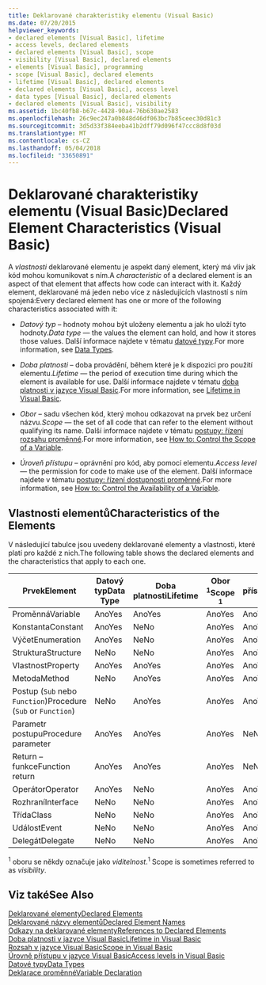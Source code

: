 ```yaml
---
title: Deklarované charakteristiky elementu (Visual Basic)
ms.date: 07/20/2015
helpviewer_keywords:
- declared elements [Visual Basic], lifetime
- access levels, declared elements
- declared elements [Visual Basic], scope
- visibility [Visual Basic], declared elements
- elements [Visual Basic], programming
- scope [Visual Basic], declared elements
- lifetime [Visual Basic], declared elements
- declared elements [Visual Basic], access level
- data types [Visual Basic], declared elements
- declared elements [Visual Basic], visibility
ms.assetid: 1bc40fb8-b67c-4428-90a4-76b630ae2583
ms.openlocfilehash: 26c9ec247a0b848d46df063bc7b85ceec30d81c3
ms.sourcegitcommit: 3d5d33f384eeba41b2dff79d096f47ccc8d8f03d
ms.translationtype: MT
ms.contentlocale: cs-CZ
ms.lasthandoff: 05/04/2018
ms.locfileid: "33650891"
---
```

# <a name="declared-element-characteristics-visual-basic"></a><span data-ttu-id="f343e-102">Deklarované charakteristiky elementu (Visual Basic)</span><span class="sxs-lookup"><span data-stu-id="f343e-102">Declared Element Characteristics (Visual Basic)</span></span>
<span data-ttu-id="f343e-103">A *vlastnosti* deklarované elementu je aspekt daný element, který má vliv jak kód mohou komunikovat s ním.</span><span class="sxs-lookup"><span data-stu-id="f343e-103">A *characteristic* of a declared element is an aspect of that element that affects how code can interact with it.</span></span> <span data-ttu-id="f343e-104">Každý element, deklarované má jeden nebo více z následujících vlastností s ním spojená:</span><span class="sxs-lookup"><span data-stu-id="f343e-104">Every declared element has one or more of the following characteristics associated with it:</span></span>  
  
-   <span data-ttu-id="f343e-105">*Datový typ* – hodnoty mohou být uloženy elementu a jak ho uloží tyto hodnoty.</span><span class="sxs-lookup"><span data-stu-id="f343e-105">*Data type* — the values the element can hold, and how it stores those values.</span></span> <span data-ttu-id="f343e-106">Další informace najdete v tématu [datové typy](../../../../visual-basic/language-reference/data-types/data-type-summary.md).</span><span class="sxs-lookup"><span data-stu-id="f343e-106">For more information, see [Data Types](../../../../visual-basic/language-reference/data-types/data-type-summary.md).</span></span>  
  
-   <span data-ttu-id="f343e-107">*Doba platnosti* – doba provádění, během které je k dispozici pro použití elementu.</span><span class="sxs-lookup"><span data-stu-id="f343e-107">*Lifetime* — the period of execution time during which the element is available for use.</span></span> <span data-ttu-id="f343e-108">Další informace najdete v tématu [doba platnosti v jazyce Visual Basic](../../../../visual-basic/programming-guide/language-features/declared-elements/lifetime.md).</span><span class="sxs-lookup"><span data-stu-id="f343e-108">For more information, see [Lifetime in Visual Basic](../../../../visual-basic/programming-guide/language-features/declared-elements/lifetime.md).</span></span>  
  
-   <span data-ttu-id="f343e-109">*Obor* – sadu všechen kód, který mohou odkazovat na prvek bez určení názvu.</span><span class="sxs-lookup"><span data-stu-id="f343e-109">*Scope* — the set of all code that can refer to the element without qualifying its name.</span></span> <span data-ttu-id="f343e-110">Další informace najdete v tématu [postupy: řízení rozsahu proměnné](../../../../visual-basic/programming-guide/language-features/declared-elements/how-to-control-the-scope-of-a-variable.md).</span><span class="sxs-lookup"><span data-stu-id="f343e-110">For more information, see [How to: Control the Scope of a Variable](../../../../visual-basic/programming-guide/language-features/declared-elements/how-to-control-the-scope-of-a-variable.md).</span></span>  
  
-   <span data-ttu-id="f343e-111">*Úroveň přístupu* – oprávnění pro kód, aby pomocí elementu.</span><span class="sxs-lookup"><span data-stu-id="f343e-111">*Access level* — the permission for code to make use of the element.</span></span> <span data-ttu-id="f343e-112">Další informace najdete v tématu [postupy: řízení dostupnosti proměnné](../../../../visual-basic/programming-guide/language-features/declared-elements/how-to-control-the-availability-of-a-variable.md).</span><span class="sxs-lookup"><span data-stu-id="f343e-112">For more information, see [How to: Control the Availability of a Variable](../../../../visual-basic/programming-guide/language-features/declared-elements/how-to-control-the-availability-of-a-variable.md).</span></span>  
  
## <a name="characteristics-of-the-elements"></a><span data-ttu-id="f343e-113">Vlastnosti elementů</span><span class="sxs-lookup"><span data-stu-id="f343e-113">Characteristics of the Elements</span></span>  
 <span data-ttu-id="f343e-114">V následující tabulce jsou uvedeny deklarované elementy a vlastnosti, které platí pro každé z nich.</span><span class="sxs-lookup"><span data-stu-id="f343e-114">The following table shows the declared elements and the characteristics that apply to each one.</span></span>  
  
|<span data-ttu-id="f343e-115">Prvek</span><span class="sxs-lookup"><span data-stu-id="f343e-115">Element</span></span>|<span data-ttu-id="f343e-116">Datový typ</span><span class="sxs-lookup"><span data-stu-id="f343e-116">Data Type</span></span>|<span data-ttu-id="f343e-117">Doba platnosti</span><span class="sxs-lookup"><span data-stu-id="f343e-117">Lifetime</span></span>|<span data-ttu-id="f343e-118">Obor <sup>1</sup></span><span class="sxs-lookup"><span data-stu-id="f343e-118">Scope <sup>1</sup></span></span>|<span data-ttu-id="f343e-119">Úroveň přístupu</span><span class="sxs-lookup"><span data-stu-id="f343e-119">Access Level</span></span>|  
|-------------|---------------|--------------|------------------------|------------------|  
|<span data-ttu-id="f343e-120">Proměnná</span><span class="sxs-lookup"><span data-stu-id="f343e-120">Variable</span></span>|<span data-ttu-id="f343e-121">Ano</span><span class="sxs-lookup"><span data-stu-id="f343e-121">Yes</span></span>|<span data-ttu-id="f343e-122">Ano</span><span class="sxs-lookup"><span data-stu-id="f343e-122">Yes</span></span>|<span data-ttu-id="f343e-123">Ano</span><span class="sxs-lookup"><span data-stu-id="f343e-123">Yes</span></span>|<span data-ttu-id="f343e-124">Ano</span><span class="sxs-lookup"><span data-stu-id="f343e-124">Yes</span></span>|  
|<span data-ttu-id="f343e-125">Konstanta</span><span class="sxs-lookup"><span data-stu-id="f343e-125">Constant</span></span>|<span data-ttu-id="f343e-126">Ano</span><span class="sxs-lookup"><span data-stu-id="f343e-126">Yes</span></span>|<span data-ttu-id="f343e-127">Ne</span><span class="sxs-lookup"><span data-stu-id="f343e-127">No</span></span>|<span data-ttu-id="f343e-128">Ano</span><span class="sxs-lookup"><span data-stu-id="f343e-128">Yes</span></span>|<span data-ttu-id="f343e-129">Ano</span><span class="sxs-lookup"><span data-stu-id="f343e-129">Yes</span></span>|  
|<span data-ttu-id="f343e-130">Výčet</span><span class="sxs-lookup"><span data-stu-id="f343e-130">Enumeration</span></span>|<span data-ttu-id="f343e-131">Ano</span><span class="sxs-lookup"><span data-stu-id="f343e-131">Yes</span></span>|<span data-ttu-id="f343e-132">Ne</span><span class="sxs-lookup"><span data-stu-id="f343e-132">No</span></span>|<span data-ttu-id="f343e-133">Ano</span><span class="sxs-lookup"><span data-stu-id="f343e-133">Yes</span></span>|<span data-ttu-id="f343e-134">Ano</span><span class="sxs-lookup"><span data-stu-id="f343e-134">Yes</span></span>|  
|<span data-ttu-id="f343e-135">Struktura</span><span class="sxs-lookup"><span data-stu-id="f343e-135">Structure</span></span>|<span data-ttu-id="f343e-136">Ne</span><span class="sxs-lookup"><span data-stu-id="f343e-136">No</span></span>|<span data-ttu-id="f343e-137">Ne</span><span class="sxs-lookup"><span data-stu-id="f343e-137">No</span></span>|<span data-ttu-id="f343e-138">Ano</span><span class="sxs-lookup"><span data-stu-id="f343e-138">Yes</span></span>|<span data-ttu-id="f343e-139">Ano</span><span class="sxs-lookup"><span data-stu-id="f343e-139">Yes</span></span>|  
|<span data-ttu-id="f343e-140">Vlastnost</span><span class="sxs-lookup"><span data-stu-id="f343e-140">Property</span></span>|<span data-ttu-id="f343e-141">Ano</span><span class="sxs-lookup"><span data-stu-id="f343e-141">Yes</span></span>|<span data-ttu-id="f343e-142">Ano</span><span class="sxs-lookup"><span data-stu-id="f343e-142">Yes</span></span>|<span data-ttu-id="f343e-143">Ano</span><span class="sxs-lookup"><span data-stu-id="f343e-143">Yes</span></span>|<span data-ttu-id="f343e-144">Ano</span><span class="sxs-lookup"><span data-stu-id="f343e-144">Yes</span></span>|  
|<span data-ttu-id="f343e-145">Metoda</span><span class="sxs-lookup"><span data-stu-id="f343e-145">Method</span></span>|<span data-ttu-id="f343e-146">Ne</span><span class="sxs-lookup"><span data-stu-id="f343e-146">No</span></span>|<span data-ttu-id="f343e-147">Ano</span><span class="sxs-lookup"><span data-stu-id="f343e-147">Yes</span></span>|<span data-ttu-id="f343e-148">Ano</span><span class="sxs-lookup"><span data-stu-id="f343e-148">Yes</span></span>|<span data-ttu-id="f343e-149">Ano</span><span class="sxs-lookup"><span data-stu-id="f343e-149">Yes</span></span>|  
|<span data-ttu-id="f343e-150">Postup (`Sub` nebo `Function`)</span><span class="sxs-lookup"><span data-stu-id="f343e-150">Procedure (`Sub` or `Function`)</span></span>|<span data-ttu-id="f343e-151">Ne</span><span class="sxs-lookup"><span data-stu-id="f343e-151">No</span></span>|<span data-ttu-id="f343e-152">Ano</span><span class="sxs-lookup"><span data-stu-id="f343e-152">Yes</span></span>|<span data-ttu-id="f343e-153">Ano</span><span class="sxs-lookup"><span data-stu-id="f343e-153">Yes</span></span>|<span data-ttu-id="f343e-154">Ano</span><span class="sxs-lookup"><span data-stu-id="f343e-154">Yes</span></span>|  
|<span data-ttu-id="f343e-155">Parametr postupu</span><span class="sxs-lookup"><span data-stu-id="f343e-155">Procedure parameter</span></span>|<span data-ttu-id="f343e-156">Ano</span><span class="sxs-lookup"><span data-stu-id="f343e-156">Yes</span></span>|<span data-ttu-id="f343e-157">Ano</span><span class="sxs-lookup"><span data-stu-id="f343e-157">Yes</span></span>|<span data-ttu-id="f343e-158">Ano</span><span class="sxs-lookup"><span data-stu-id="f343e-158">Yes</span></span>|<span data-ttu-id="f343e-159">Ne</span><span class="sxs-lookup"><span data-stu-id="f343e-159">No</span></span>|  
|<span data-ttu-id="f343e-160">Return – funkce</span><span class="sxs-lookup"><span data-stu-id="f343e-160">Function return</span></span>|<span data-ttu-id="f343e-161">Ano</span><span class="sxs-lookup"><span data-stu-id="f343e-161">Yes</span></span>|<span data-ttu-id="f343e-162">Ano</span><span class="sxs-lookup"><span data-stu-id="f343e-162">Yes</span></span>|<span data-ttu-id="f343e-163">Ano</span><span class="sxs-lookup"><span data-stu-id="f343e-163">Yes</span></span>|<span data-ttu-id="f343e-164">Ne</span><span class="sxs-lookup"><span data-stu-id="f343e-164">No</span></span>|  
|<span data-ttu-id="f343e-165">Operátor</span><span class="sxs-lookup"><span data-stu-id="f343e-165">Operator</span></span>|<span data-ttu-id="f343e-166">Ano</span><span class="sxs-lookup"><span data-stu-id="f343e-166">Yes</span></span>|<span data-ttu-id="f343e-167">Ne</span><span class="sxs-lookup"><span data-stu-id="f343e-167">No</span></span>|<span data-ttu-id="f343e-168">Ano</span><span class="sxs-lookup"><span data-stu-id="f343e-168">Yes</span></span>|<span data-ttu-id="f343e-169">Ano</span><span class="sxs-lookup"><span data-stu-id="f343e-169">Yes</span></span>|  
|<span data-ttu-id="f343e-170">Rozhraní</span><span class="sxs-lookup"><span data-stu-id="f343e-170">Interface</span></span>|<span data-ttu-id="f343e-171">Ne</span><span class="sxs-lookup"><span data-stu-id="f343e-171">No</span></span>|<span data-ttu-id="f343e-172">Ne</span><span class="sxs-lookup"><span data-stu-id="f343e-172">No</span></span>|<span data-ttu-id="f343e-173">Ano</span><span class="sxs-lookup"><span data-stu-id="f343e-173">Yes</span></span>|<span data-ttu-id="f343e-174">Ano</span><span class="sxs-lookup"><span data-stu-id="f343e-174">Yes</span></span>|  
|<span data-ttu-id="f343e-175">Třída</span><span class="sxs-lookup"><span data-stu-id="f343e-175">Class</span></span>|<span data-ttu-id="f343e-176">Ne</span><span class="sxs-lookup"><span data-stu-id="f343e-176">No</span></span>|<span data-ttu-id="f343e-177">Ne</span><span class="sxs-lookup"><span data-stu-id="f343e-177">No</span></span>|<span data-ttu-id="f343e-178">Ano</span><span class="sxs-lookup"><span data-stu-id="f343e-178">Yes</span></span>|<span data-ttu-id="f343e-179">Ano</span><span class="sxs-lookup"><span data-stu-id="f343e-179">Yes</span></span>|  
|<span data-ttu-id="f343e-180">Událost</span><span class="sxs-lookup"><span data-stu-id="f343e-180">Event</span></span>|<span data-ttu-id="f343e-181">Ne</span><span class="sxs-lookup"><span data-stu-id="f343e-181">No</span></span>|<span data-ttu-id="f343e-182">Ne</span><span class="sxs-lookup"><span data-stu-id="f343e-182">No</span></span>|<span data-ttu-id="f343e-183">Ano</span><span class="sxs-lookup"><span data-stu-id="f343e-183">Yes</span></span>|<span data-ttu-id="f343e-184">Ano</span><span class="sxs-lookup"><span data-stu-id="f343e-184">Yes</span></span>|  
|<span data-ttu-id="f343e-185">Delegát</span><span class="sxs-lookup"><span data-stu-id="f343e-185">Delegate</span></span>|<span data-ttu-id="f343e-186">Ne</span><span class="sxs-lookup"><span data-stu-id="f343e-186">No</span></span>|<span data-ttu-id="f343e-187">Ne</span><span class="sxs-lookup"><span data-stu-id="f343e-187">No</span></span>|<span data-ttu-id="f343e-188">Ano</span><span class="sxs-lookup"><span data-stu-id="f343e-188">Yes</span></span>|<span data-ttu-id="f343e-189">Ano</span><span class="sxs-lookup"><span data-stu-id="f343e-189">Yes</span></span>|  
  
 <span data-ttu-id="f343e-190"><sup>1</sup> oboru se někdy označuje jako *viditelnost*.</span><span class="sxs-lookup"><span data-stu-id="f343e-190"><sup>1</sup> Scope is sometimes referred to as *visibility*.</span></span>  
  
## <a name="see-also"></a><span data-ttu-id="f343e-191">Viz také</span><span class="sxs-lookup"><span data-stu-id="f343e-191">See Also</span></span>  
 [<span data-ttu-id="f343e-192">Deklarované elementy</span><span class="sxs-lookup"><span data-stu-id="f343e-192">Declared Elements</span></span>](../../../../visual-basic/programming-guide/language-features/declared-elements/index.md)  
 [<span data-ttu-id="f343e-193">Deklarované názvy elementů</span><span class="sxs-lookup"><span data-stu-id="f343e-193">Declared Element Names</span></span>](../../../../visual-basic/programming-guide/language-features/declared-elements/declared-element-names.md)  
 [<span data-ttu-id="f343e-194">Odkazy na deklarované elementy</span><span class="sxs-lookup"><span data-stu-id="f343e-194">References to Declared Elements</span></span>](../../../../visual-basic/programming-guide/language-features/declared-elements/references-to-declared-elements.md)  
 [<span data-ttu-id="f343e-195">Doba platnosti v jazyce Visual Basic</span><span class="sxs-lookup"><span data-stu-id="f343e-195">Lifetime in Visual Basic</span></span>](../../../../visual-basic/programming-guide/language-features/declared-elements/lifetime.md)  
 [<span data-ttu-id="f343e-196">Rozsah v jazyce Visual Basic</span><span class="sxs-lookup"><span data-stu-id="f343e-196">Scope in Visual Basic</span></span>](../../../../visual-basic/programming-guide/language-features/declared-elements/scope.md)  
 [<span data-ttu-id="f343e-197">Úrovně přístupu v jazyce Visual Basic</span><span class="sxs-lookup"><span data-stu-id="f343e-197">Access levels in Visual Basic</span></span>](../../../../visual-basic/programming-guide/language-features/declared-elements/access-levels.md)  
 [<span data-ttu-id="f343e-198">Datové typy</span><span class="sxs-lookup"><span data-stu-id="f343e-198">Data Types</span></span>](../../../../visual-basic/programming-guide/language-features/data-types/index.md)  
 [<span data-ttu-id="f343e-199">Deklarace proměnné</span><span class="sxs-lookup"><span data-stu-id="f343e-199">Variable Declaration</span></span>](../../../../visual-basic/programming-guide/language-features/variables/variable-declaration.md)
